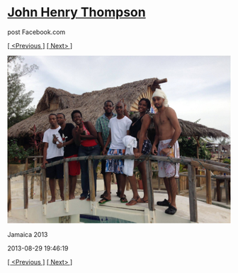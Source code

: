 # [John Henry Thompson](../README.md)
post Facebook.com

[[ <Previous ]](2013-08-29-29.md) [[ Next> ]](2013-08-29-31.md)

[![](../media/2013-08-29/Jamaica-2041.jpg)](../README.md)

Jamaica 2013

2013-08-29 19:46:19

[[ <Previous ]](2013-08-29-29.md) [[ Next> ]](2013-08-29-31.md)